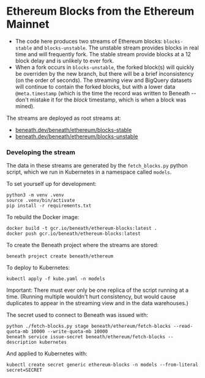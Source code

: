 # Ethereum Blocks from the Ethereum Mainnet

- The code here produces two streams of Ethereum blocks: `blocks-stable` and `blocks-unstable`. The unstable stream provides blocks in real time and will frequently fork. The stable stream provide blocks at a 12 block delay and is unlikely to ever fork.
- When a fork occurs in `blocks-unstable`, the forked block(s) will quickly be overriden by the new branch, but there will be a brief inconsistency (on the order of seconds). The streaming view and BigQuery datasets will continue to contain the forked blocks, but with a lower data `@meta.timestamp` (which is the time the record was written to Beneath -- don't mistake it for the *block* timestamp, which is when a block was mined).

The streams are deployed as root streams at:

- [beneath.dev/beneath/ethereum/blocks-stable](https://beneath.dev/beneath/ethereum/blocks-stable)
- [beneath.dev/beneath/ethereum/blocks-unstable](https://beneath.dev/beneath/ethereum/blocks-unstable)

### Developing the stream

The data in these streams are generated by the `fetch_blocks.py` python script, which we run in Kubernetes in a namespace called `models`.

To set yourself up for development:

    python3 -m venv .venv
    source .venv/bin/activate
    pip install -r requirements.txt

To rebuild the Docker image:

    docker build -t gcr.io/beneath/ethereum-blocks:latest .
    docker push gcr.io/beneath/ethereum-blocks:latest
   
To create the Beneath project where the streams are stored:

    beneath project create beneath/ethereum

To deploy to Kubernetes:

    kubectl apply -f kube.yaml -n models

Important: There must ever only be one replica of the script running at a time. (Running multiple wouldn't hurt consistency, but would cause duplicates to appear in the streaming view and in the data warehouses.)

The secret used to connect to Beneath was issued with:

    python ./fetch-blocks.py stage beneath/ethereum/fetch-blocks --read-quota-mb 10000 --write-quota-mb 10000
    beneath service issue-secret beneath/ethereum/fetch-blocks --description kubernetes

And applied to Kubernetes with:

    kubectl create secret generic ethereum-blocks -n models --from-literal secret=SECRET
